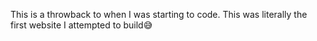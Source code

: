 This is a throwback to when I was starting to code. This was literally the first website I attempted to build😅